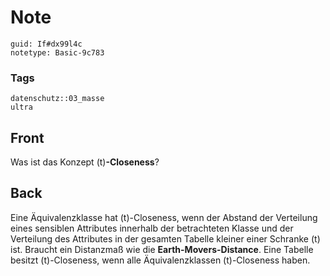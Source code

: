 # Note
```
guid: If#dx99l4c
notetype: Basic-9c783
```

### Tags
```
datenschutz::03_masse
ultra
```

## Front
Was ist das Konzept \(t\)<b>-Closeness</b>?

## Back
Eine Äquivalenzklasse hat \(t\)-Closeness, wenn der Abstand der
Verteilung eines sensiblen Attributes innerhalb der betrachteten
Klasse und der Verteilung des Attributes in der gesamten Tabelle
kleiner einer Schranke \(t\) ist. Braucht ein Distanzmaß wie die
<b>Earth-Movers-Distance</b>. Eine Tabelle besitzt \(t\)-Closeness,
wenn alle Äquivalenzklassen \(t\)-Closeness haben.
